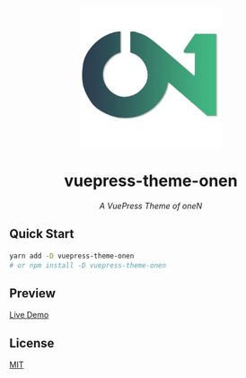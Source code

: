 <div align="center">
  <img
    alt="logo" width="250px" height="250px"
    src=".\images\logo.png"
  >
  <h1>vuepress-theme-onen</h1>
  <em>A VuePress Theme of oneN</em>
</div>

## Quick Start

```sh
yarn add -D vuepress-theme-onen
# or npm install -D vuepress-theme-onen
```

## Preview

[Live Demo](https://vincenthy.site)

## License

[MIT](https://github.com/Veminem/vuepress-theme-onen/blob/master/LICENSE)
